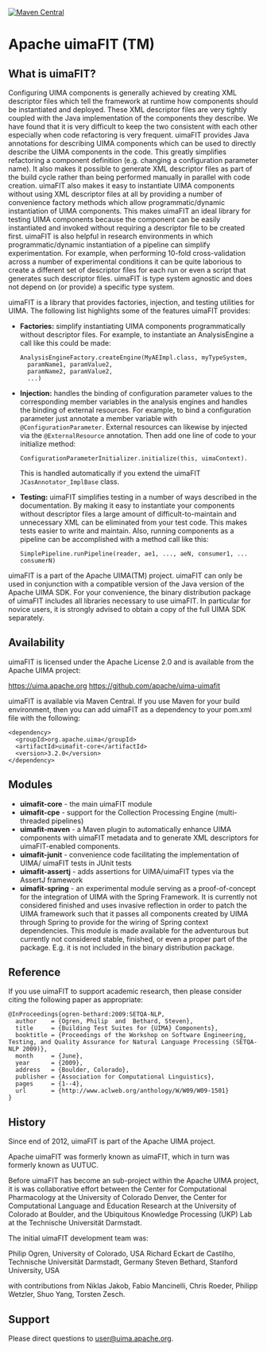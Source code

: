 [![Maven Central](https://img.shields.io/maven-central/v/org.apache.uima/uimafit-core?style=for-the-badge)](https://search.maven.org/search?q=g:org.apache.uima%20a:uimafit*)

Apache uimaFIT (TM)
===================


What is uimaFIT?
----------------

Configuring UIMA components is generally achieved by creating XML descriptor
files which tell the framework at runtime how components should be
instantiated and deployed. These XML descriptor files are very tightly
coupled with the Java implementation of the components they describe.
We have found that it is very difficult to keep the two consistent
with each other especially when code refactoring is very frequent.
uimaFIT provides Java annotations for describing UIMA components which
can be used to directly describe the UIMA components in the code. This
greatly simplifies refactoring a component definition (e.g. changing a
configuration parameter name). It also makes it possible to generate
XML descriptor files as part of the build cycle rather than being
performed manually in parallel with code creation. uimaFIT also makes
it easy to instantiate UIMA components without using XML descriptor
files at all by providing a number of convenience factory methods
which allow programmatic/dynamic instantiation of UIMA components.
This makes uimaFIT an ideal library for testing UIMA components
because the component can be easily instantiated and invoked without
requiring a descriptor file to be created first. uimaFIT is also
helpful in research environments in which programmatic/dynamic
instantiation of a pipeline can simplify experimentation. For example,
when performing 10-fold cross-validation across a number of
experimental conditions it can be quite laborious to create a
different set of descriptor files for each run or even a script that
generates such descriptor files. uimaFIT is type system agnostic and
does not depend on (or provide) a specific type system.

uimaFIT is a library that provides factories, injection, and testing utilities for UIMA. The following list highlights some of the features uimaFIT provides:

* **Factories:** simplify instantiating UIMA components programmatically 
  without descriptor files. For example, to instantiate an AnalysisEngine a
  call like this could be made:

      AnalysisEngineFactory.createEngine(MyAEImpl.class, myTypeSystem,
        paramName1, paramValue2, 
        paramName2, paramValue2, 
        ...)

* **Injection:** handles the binding of configuration parameter values to the 
  corresponding member variables in the analysis engines and handles the binding of 
  external resources. For example, to bind a configuration parameter just annotate 
  a member variable with `@ConfigurationParameter`. External resources can likewise 
  by injected via the `@ExternalResource` annotation.
  Then add one line of code to your initialize method:

      ConfigurationParameterInitializer.initialize(this, uimaContext).

   This is handled automatically if you extend the uimaFIT `JCasAnnotator_ImplBase` class. 

* **Testing:** uimaFIT simplifies testing in a number of ways described in the 
   documentation. By making it easy to instantiate your components without 
   descriptor files a large amount of difficult-to-maintain and unnecessary XML can 
   be eliminated from your test code. This makes tests easier to write and 
   maintain. Also, running components as a pipeline can be accomplished with a
   method call like this:

      SimplePipeline.runPipeline(reader, ae1, ..., aeN, consumer1, ... consumerN)

uimaFIT is a part of the Apache UIMA(TM) project. uimaFIT can only be used in 
conjunction with a compatible version of the Java version of the Apache UIMA SDK. 
For your convenience, the binary distribution package of uimaFIT includes all 
libraries necessary to use uimaFIT. In particular for novice users, it is strongly 
advised to obtain a copy of the full UIMA SDK separately.


Availability
------------

uimaFIT is licensed under the Apache License 2.0 and is available from the Apache UIMA project:

  https://uima.apache.org
  https://github.com/apache/uima-uimafit

uimaFIT is available via Maven Central. If you use Maven for your build 
environment, then you can add uimaFIT as a dependency to your pom.xml file with the 
following:

    <dependency>
      <groupId>org.apache.uima</groupId>
      <artifactId>uimafit-core</artifactId>
      <version>3.2.0</version>
    </dependency>


Modules
-------

- **uimafit-core** - the main uimaFIT module
- **uimafit-cpe** - support for the Collection Processing Engine 
  (multi-threaded pipelines)
- **uimafit-maven** - a Maven plugin to automatically enhance UIMA components with 
  uimaFIT metadata and to generate XML descriptors for uimaFIT-enabled components.
- **uimafit-junit** - convenience code facilitating the implementation of UIMA/
  uimaFIT tests in JUnit tests
- **uimafit-assertj** - adds assertions for UIMA/uimaFIT types via the AssertJ 
  framework
- **uimafit-spring** - an experimental module serving as a proof-of-concept for the 
  integration of UIMA with the Spring Framework. It is currently not considered 
  finished and uses invasive reflection in order to patch the UIMA framework such 
  that it passes all components created by UIMA through Spring to provide for the
  wiring of Spring context dependencies. This module is made available for
  the adventurous but currently not considered stable, finished, or even a
  proper part of the package. E.g. it is not included in the binary
  distribution package.


Reference
---------

If you use uimaFIT to support academic research, then please consider citing the 
following paper as appropriate:

    @InProceedings{ogren-bethard:2009:SETQA-NLP,
      author    = {Ogren, Philip  and  Bethard, Steven},
      title     = {Building Test Suites for {UIMA} Components},
      booktitle = {Proceedings of the Workshop on Software Engineering, Testing, and Quality Assurance for Natural Language Processing (SETQA-NLP 2009)},
      month     = {June},
      year      = {2009},
      address   = {Boulder, Colorado},
      publisher = {Association for Computational Linguistics},
      pages     = {1--4},
      url       = {http://www.aclweb.org/anthology/W/W09/W09-1501}
    }

History
-------

Since end of 2012, uimaFIT is part of the Apache UIMA project.

Apache uimaFIT was formerly known as uimaFIT, which in turn was formerly known as UUTUC.

Before uimaFIT has become an sub-project within the Apache UIMA project, it is was collaborative
effort between the Center for Computational Pharmacology at the University of Colorado Denver, the
Center for Computational Language and Education Research at the University of Colorado at Boulder,
and the Ubiquitous Knowledge Processing (UKP) Lab at the Technische Universität Darmstadt.

The initial uimaFIT development team was:

Philip Ogren, University of Colorado, USA
Richard Eckart de Castilho, Technische Universität Darmstadt, Germany
Steven Bethard, Stanford University, USA

with contributions from Niklas Jakob, Fabio Mancinelli, Chris Roeder, Philipp Wetzler, Shuo Yang,
Torsten Zesch.


Support
-------

Please direct questions to user@uima.apache.org.
